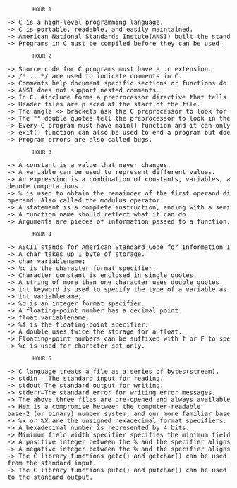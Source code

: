 			HOUR 1
<pre>
-> C is a high-level programming language.
-> C is portable, readable, and easily maintained.
-> American National Standards Instute(ANSI) built the standard library.
-> Programs in C must be compiled before they can be used.
</pre>
			HOUR 2
<pre>
-> Source code for C programs must have a .c extension.
-> /*....*/ are used to indicate comments in C.
-> Comments help document specific sections or functions do in the program.
-> ANSI does not support nested comments.
-> In C, #include forms a preprocessor directive that tells the C preprocessor to look for a file and place the contents of that file in the location where the #include directive indicates.
-> Header files are placed at the start of the file.
-> The angle <> brackets ask the C preprocessor to look for a header file in a directory other than the current one.
-> The "" double quotes tell the preprocessor to look in the current directory for the file requested.
-> Every C program must have main() function and it can only be one.
-> exit() function can also be used to end a program but does not return a value to your program.
-> Program errors are also called bugs.
</pre>
			HOUR 3
<pre>
-> A constant is a value that never changes.
-> A variable can be used to represent different values.
-> An expression is a combination of constants, variables, and operators that are used to
denote computations.
-> % is used to obtain the remainder of the first operand divided by the second
operand. Also called the modulus operator.
-> A statement is a complete instruction, ending with a semicolon.
-> A function name should reflect what it can do.
-> Arguments are pieces of information passed to a function.
</pre>
			HOUR 4
<pre>
-> ASCII stands for American Standard Code for Information Interchange.
-> A char takes up 1 byte of storage.
-> char variablename;
-> %c is the character format specifier.
-> Character constant is enclosed in single quotes.
-> A string of more than one character uses double quotes.
-> int keyword is used to specify the type of a variable as an integer.
-> int variablename;
-> %d is an integer format specifier.
-> A floating-point number has a decimal point.
-> float variablename;
-> %f is the floating-point specifier.
-> A double uses twice the storage for a float.
-> Floating-point numbers can be suffixed with f or F to specify float. A floatingpoint number without a suffix is double by default.
-> %c is used for character set only.
</pre>
			HOUR 5
<pre>
-> C language treats a file as a series of bytes(stream).
-> stdin — The standard input for reading.
-> stdout—The standard output for writing.
-> stderr—The standard error for writing error messages.
-> The above three files are pre-opened and always available to use.
-> Hex is a compromise between the computer-readable
base-2 (or binary) number system, and our more familiar base-10 (or decimal) system.
-> %x or %X are the unsigned hexadecimal format specifiers.
-> A hexadecimal number is represented by 4 bits.
-> Minimum field width specifier specifies the minimum field width and ensures that the output reaches the minimum width.
-> A positive integer between the % and the specifier aligns the output to the right.
-> A negative integer between the % and the specifier aligns the output to the left.
-> The C library functions getc() and getchar() can be used to read in one character
from the standard input.
-> The C library functions putc() and putchar() can be used to write one character
to the standard output.
</pre>

